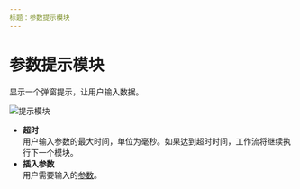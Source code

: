 ```yaml
---
标题：参数提示模块
---
```


# 参数提示模块
显示一个弹窗提示，让用户输入数据。

![提示模块](/images/blocks/chrome_72yxN1cG5r_wofhvv.png)

- **超时** <br />
  用户输入参数的最大时间，单位为毫秒。如果达到超时时间，工作流将继续执行下一个模块。
- **插入参数** <br />
  用户需要输入的[参数](../workflow/parameters.md#add-a-parameter)。